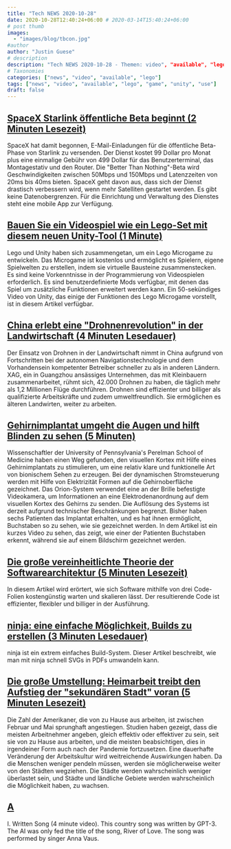 ```yaml
---
title: "Tech NEWS 2020-10-28"
date: 2020-10-28T12:40:24+06:00 # 2020-03-14T15:40:24+06:00
# post thumb
images:
  - "images/blog/tbcon.jpg"
#author
author: "Justin Guese"
# description
description: "Tech NEWS 2020-10-28 - Themen: video", "available", "lego"
# Taxonomies
categories: ["news", "video", "available", "lego"]
tags: ["news", "video", "available", "lego", "game", "unity", "use"]
draft: false
---
```


## [SpaceX Starlink öffentliche Beta beginnt (2 Minuten Lesezeit)](https://arstechnica.com/information-technology/2020/10/spacex-starlink-public-beta-begins-its-99-a-month-plus-500-up-front//1/010001756eb05502-4a002d62-2e54-4f44-8616-e3b9f3846135-000000/LwSfA_hMGa-lSrCC1Z0O70ME2QEPj2xpicd_deonRns=164)

 SpaceX hat damit begonnen, E-Mail-Einladungen für die öffentliche Beta-Phase von Starlink zu versenden. Der Dienst kostet 99 Dollar pro Monat plus eine einmalige Gebühr von 499 Dollar für das Benutzerterminal, das Montagestativ und den Router. Die "Better Than Nothing"-Beta wird Geschwindigkeiten zwischen 50Mbps und 150Mbps und Latenzzeiten von 20ms bis 40ms bieten. SpaceX geht davon aus, dass sich der Dienst drastisch verbessern wird, wenn mehr Satelliten gestartet werden. Es gibt keine Datenobergrenzen. Für die Einrichtung und Verwaltung des Dienstes steht eine mobile App zur Verfügung.

## [Bauen Sie ein Videospiel wie ein Lego-Set mit diesem neuen Unity-Tool (1 Minute)](https://www.theverge.com/2020/10/26/21535212/lego-microgame-unity-game-engine-programming/1/010001756eb05502-4a002d62-2e54-4f44-8616-e3b9f3846135-000000/uVTEcKda4f6wHedTN5k9MG2QNPsMtET9Xw-GPKmfwlU=164)

 Lego und Unity haben sich zusammengetan, um ein Lego Microgame zu entwickeln. Das Microgame ist kostenlos und ermöglicht es Spielern, eigene Spielwelten zu erstellen, indem sie virtuelle Bausteine zusammenstecken. Es sind keine Vorkenntnisse in der Programmierung von Videospielen erforderlich. Es sind benutzerdefinierte Mods verfügbar, mit denen das Spiel um zusätzliche Funktionen erweitert werden kann. Ein 50-sekündiges Video von Unity, das einige der Funktionen des Lego Microgame vorstellt, ist in diesem Artikel verfügbar.

## [China erlebt eine "Drohnenrevolution" in der Landwirtschaft (4 Minuten Lesedauer)](https://asiatimes.com/2020/10/china-experiencing-a-drone-revolution-in-agriculture//1/010001756eb05502-4a002d62-2e54-4f44-8616-e3b9f3846135-000000/gyxWmFw_NsrPpPVnkw-IRYYNJqxS8wNGvLNYeQ5iTZs=164)

 Der Einsatz von Drohnen in der Landwirtschaft nimmt in China aufgrund von Fortschritten bei der autonomen Navigationstechnologie und dem Vorhandensein kompetenter Betreiber schneller zu als in anderen Ländern. XAG, ein in Guangzhou ansässiges Unternehmen, das mit Kleinbauern zusammenarbeitet, rühmt sich, 42.000 Drohnen zu haben, die täglich mehr als 1,2 Millionen Flüge durchführen. Drohnen sind effizienter und billiger als qualifizierte Arbeitskräfte und zudem umweltfreundlich. Sie ermöglichen es älteren Landwirten, weiter zu arbeiten.

## [Gehirnimplantat umgeht die Augen und hilft Blinden zu sehen (5 Minuten)](https://spectrum.ieee.org/the-human-os/biomedical/bionics/progress-toward-a-brain-implant-for-the-blind/1/010001756eb05502-4a002d62-2e54-4f44-8616-e3b9f3846135-000000/c1BWuT6MfyFfA1fAaFL8JxHDq3s8Lkhrr8mk4YnALNk=164)

 Wissenschaftler der University of Pennsylvania's Perelman School of Medicine haben einen Weg gefunden, den visuellen Kortex mit Hilfe eines Gehirnimplantats zu stimulieren, um eine relativ klare und funktionelle Art von bionischem Sehen zu erzeugen. Bei der dynamischen Stromsteuerung werden mit Hilfe von Elektrizität Formen auf die Gehirnoberfläche gezeichnet. Das Orion-System verwendet eine an der Brille befestigte Videokamera, um Informationen an eine Elektrodenanordnung auf dem visuellen Kortex des Gehirns zu senden. Die Auflösung des Systems ist derzeit aufgrund technischer Beschränkungen begrenzt. Bisher haben sechs Patienten das Implantat erhalten, und es hat ihnen ermöglicht, Buchstaben so zu sehen, wie sie gezeichnet werden. In dem Artikel ist ein kurzes Video zu sehen, das zeigt, wie einer der Patienten Buchstaben erkennt, während sie auf einem Bildschirm gezeichnet werden.

## [Die große vereinheitlichte Theorie der Softwarearchitektur (5 Minuten Lesezeit)](https://danuker.go.ro/the-grand-unified-theory-of-software-architecture.html/1/010001756eb05502-4a002d62-2e54-4f44-8616-e3b9f3846135-000000/mXATjDy-155s_Phoxfkc_TVXZR_77sjtQGKIU30P7nk=164)

 In diesem Artikel wird erörtert, wie sich Software mithilfe von drei Code-Folien kostengünstig warten und skalieren lässt. Der resultierende Code ist effizienter, flexibler und billiger in der Ausführung.

## [ninja: eine einfache Möglichkeit, Builds zu erstellen (3 Minuten Lesedauer)](https://jvns.ca/blog/2020/10/26/ninja--a-simple-way-to-do-builds//1/010001756eb05502-4a002d62-2e54-4f44-8616-e3b9f3846135-000000/jxX27LVNBjVlU4wm0GW56ZRlHkEkmHYqe6oGc6gdFzY=164)

 ninja ist ein extrem einfaches Build-System. Dieser Artikel beschreibt, wie man mit ninja schnell SVGs in PDFs umwandeln kann.

## [Die große Umstellung: Heimarbeit treibt den Aufstieg der "sekundären Stadt" voran (5 Minuten Lesezeit)](https://www.theguardian.com/cities/2020/oct/26/the-great-rebalancing-working-from-home-fuels-rise-of-the-secondary-city/1/010001756eb05502-4a002d62-2e54-4f44-8616-e3b9f3846135-000000/5eIAzfoGyrdLf2HgQ7xI9gRhHpLimiL1Xj_e99HrX5A=164)

 Die Zahl der Amerikaner, die von zu Hause aus arbeiten, ist zwischen Februar und Mai sprunghaft angestiegen. Studien haben gezeigt, dass die meisten Arbeitnehmer angeben, gleich effektiv oder effektiver zu sein, seit sie von zu Hause aus arbeiten, und die meisten beabsichtigen, dies in irgendeiner Form auch nach der Pandemie fortzusetzen. Eine dauerhafte Veränderung der Arbeitskultur wird weitreichende Auswirkungen haben. Da die Menschen weniger pendeln müssen, werden sie möglicherweise weiter von den Städten wegziehen. Die Städte werden wahrscheinlich weniger überlastet sein, und Städte und ländliche Gebiete werden wahrscheinlich die Möglichkeit haben, zu wachsen.

## [ A](https://www.youtube.com/watch?v=QX2XCBH-6zQ/1/010001756eb05502-4a002d62-2e54-4f44-8616-e3b9f3846135-000000/hcDGwn5bBscqaB_ee4X--5JVCveouLWVrBV1y8G23pg=164)

I. Written Song (4 minute video). This country song was written by GPT-3. The AI was only fed the title of the song, River of Love. The song was performed by singer Anna Vaus.

